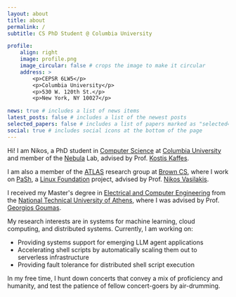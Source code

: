 ```yaml
---
layout: about
title: about
permalink: /
subtitle: CS PhD Student @ Columbia University

profile:
    align: right
    image: profile.png
    image_circular: false # crops the image to make it circular
    address: >
        <p>CEPSR 6LW5</p>
        <p>Columbia University</p>
        <p>530 W. 120th St.</p>
        <p>New York, NY 10027</p>

news: true # includes a list of news items
latest_posts: false # includes a list of the newest posts
selected_papers: false # includes a list of papers marked as "selected={true}"
social: true # includes social icons at the bottom of the page
---
```


Hi! I am Nikos, a PhD student in [Computer Science](https://www.cs.columbia.edu/) at [Columbia University](https://www.columbia.edu/) and member of the [Nebula](https://nebula-cu.github.io) Lab, advised by Prof. [Kostis Kaffes](https://www.cs.columbia.edu/~kkaffes/).

I am also a member of the [ATLAS](https://atlas.cs.brown.edu/) research group at [Brown CS](https://cs.brown.edu/), where I work on [PaSh](https://binpa.sh/), a [Linux Foundation](https://www.linuxfoundation.org/) project, advised by Prof. [Nikos Vasilakis](https://nikos.vasilak.is/).

I received my Master's degree in [Electrical and Computer Engineering](https://www.ece.ntua.gr/en/) from the [National Technical University of Athens](https://www.ntua.gr/en/), where I was advised by Prof. [Georgios Goumas](http://www.cslab.ntua.gr/~goumas/).

My research interests are in systems for machine learning, cloud computing, and distributed systems. Currently, I am working on:

-   Providing systems support for emerging LLM agent applications
-   Accelerating shell scripts by automatically scaling them out to serverless infrastructure
-   Providing fault tolerance for distributed shell script execution

In my free time, I hunt down concerts that convey a mix of proficiency and humanity, and test the patience of fellow concert-goers by air-drumming.
